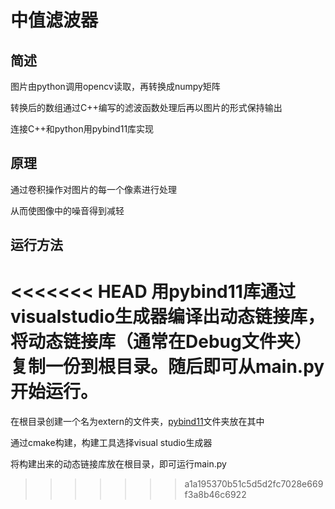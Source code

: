 # 中值滤波器
## 简述
图片由python调用opencv读取，再转换成numpy矩阵

转换后的数组通过C++编写的滤波函数处理后再以图片的形式保持输出

连接C++和python用pybind11库实现

## 原理
通过卷积操作对图片的每一个像素进行处理

从而使图像中的噪音得到减轻

## 运行方法
<<<<<<< HEAD
用pybind11库通过visualstudio生成器编译出动态链接库，将动态链接库（通常在Debug文件夹）复制一份到根目录。随后即可从main.py开始运行。
=======
在根目录创建一个名为extern的文件夹，[pybind11](https://github.com/pybind/pybind11)文件夹放在其中

通过cmake构建，构建工具选择visual studio生成器

将构建出来的动态链接库放在根目录，即可运行main.py
>>>>>>> a1a195370b51c5d5d2fc7028e669f3a8b46c6922
